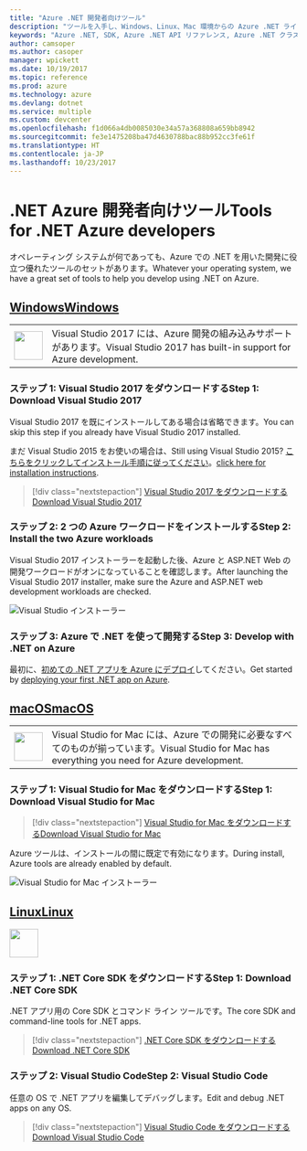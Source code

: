 ```yaml
---
title: "Azure .NET 開発者向けツール"
description: "ツールを入手し、Windows、Linux、Mac 環境からの Azure .NET ライブラリの使用を始めてください。"
keywords: "Azure .NET, SDK, Azure .NET API リファレンス, Azure .NET クラス ライブラリ"
author: camsoper
ms.author: casoper
manager: wpickett
ms.date: 10/19/2017
ms.topic: reference
ms.prod: azure
ms.technology: azure
ms.devlang: dotnet
ms.service: multiple
ms.custom: devcenter
ms.openlocfilehash: f1d066a4db0085030e34a57a368808a659bb8942
ms.sourcegitcommit: fe3e1475208ba47d4630788bac88b952cc3fe61f
ms.translationtype: HT
ms.contentlocale: ja-JP
ms.lasthandoff: 10/23/2017
---
```

# <a name="tools-for-net-azure-developers"></a><span data-ttu-id="5edbb-104">.NET Azure 開発者向けツール</span><span class="sxs-lookup"><span data-stu-id="5edbb-104">Tools for .NET Azure developers</span></span>

<span data-ttu-id="5edbb-105">オペレーティング システムが何であっても、Azure での .NET を用いた開発に役立つ優れたツールのセットがあります。</span><span class="sxs-lookup"><span data-stu-id="5edbb-105">Whatever your operating system, we have a great set of tools to help you develop using .NET on Azure.</span></span>

## <a name="windowstabwindows"></a>[<span data-ttu-id="5edbb-106">Windows</span><span class="sxs-lookup"><span data-stu-id="5edbb-106">Windows</span></span>](#tab/windows)

<table>
  <tr>
    <td width="50">
        <img src="https://docs.microsoft.com/en-us/media/logos/logo_vs-ide.svg" width="50" height="50"></img>
    </td>
    <td>
<span data-ttu-id="5edbb-107">Visual Studio 2017 には、Azure 開発の組み込みサポートがあります。</span><span class="sxs-lookup"><span data-stu-id="5edbb-107">Visual Studio 2017 has built-in support for Azure development.</span></span>
    </td>
  </tr>
</table>

### <a name="step-1-download-visual-studio-2017"></a><span data-ttu-id="5edbb-108">ステップ 1: Visual Studio 2017 をダウンロードする</span><span class="sxs-lookup"><span data-stu-id="5edbb-108">Step 1: Download Visual Studio 2017</span></span>

<span data-ttu-id="5edbb-109">Visual Studio 2017 を既にインストールしてある場合は省略できます。</span><span class="sxs-lookup"><span data-stu-id="5edbb-109">You can skip this step if you already have Visual Studio 2017 installed.</span></span>

<span data-ttu-id="5edbb-110">まだ Visual Studio 2015 をお使いの場合は、</span><span class="sxs-lookup"><span data-stu-id="5edbb-110">Still using Visual Studio 2015?</span></span>  <span data-ttu-id="5edbb-111">[こちらをクリックしてインストール手順に従ってください](dotnet-sdk-vs2015-install.md)。</span><span class="sxs-lookup"><span data-stu-id="5edbb-111">[click here for installation instructions](dotnet-sdk-vs2015-install.md).</span></span>

> [!div class="nextstepaction"]
> [<span data-ttu-id="5edbb-112">Visual Studio 2017 をダウンロードする</span><span class="sxs-lookup"><span data-stu-id="5edbb-112">Download Visual Studio 2017</span></span>](https://www.visualstudio.com/downloads/)


### <a name="step-2-install-the-two-azure-workloads"></a><span data-ttu-id="5edbb-113">ステップ 2: 2 つの Azure ワークロードをインストールする</span><span class="sxs-lookup"><span data-stu-id="5edbb-113">Step 2: Install the two Azure workloads</span></span>

<span data-ttu-id="5edbb-114">Visual Studio 2017 インストーラーを起動した後、Azure と ASP.NET Web の開発ワークロードがオンになっていることを確認します。</span><span class="sxs-lookup"><span data-stu-id="5edbb-114">After launching the Visual Studio 2017 installer, make sure the Azure and ASP.NET web development workloads are checked.</span></span>

![Visual Studio インストーラー](media/dotnet-tools/azure-workloads.png)

### <a name="step-3-develop-with-net-on-azure"></a><span data-ttu-id="5edbb-116">ステップ 3: Azure で .NET を使って開発する</span><span class="sxs-lookup"><span data-stu-id="5edbb-116">Step 3: Develop with .NET on Azure</span></span>

<span data-ttu-id="5edbb-117">最初に、[初めての .NET アプリを Azure にデプロイ](https://docs.microsoft.com/azure/app-service-web/app-service-web-get-started-dotnet)してください。</span><span class="sxs-lookup"><span data-stu-id="5edbb-117">Get started by [deploying your first .NET app on Azure](https://docs.microsoft.com/azure/app-service-web/app-service-web-get-started-dotnet).</span></span>


## <a name="macostabmacos"></a>[<span data-ttu-id="5edbb-118">macOS</span><span class="sxs-lookup"><span data-stu-id="5edbb-118">macOS</span></span>](#tab/macos)
<table>
  <tr>
    <td width="50">
        <img src="https://docs.microsoft.com/en-us/media/logos/logo_vs-mac.svg" width="50" height="50"></img>
    </td>
    <td>
<span data-ttu-id="5edbb-119">Visual Studio for Mac には、Azure での開発に必要なすべてのものが揃っています。</span><span class="sxs-lookup"><span data-stu-id="5edbb-119">Visual Studio for Mac has everything you need for Azure development.</span></span>
    </td>
  </tr>
</table>


### <a name="step-1-download-visual-studio-for-mac"></a><span data-ttu-id="5edbb-120">ステップ 1: Visual Studio for Mac をダウンロードする</span><span class="sxs-lookup"><span data-stu-id="5edbb-120">Step 1: Download Visual Studio for Mac</span></span>

> [!div class="nextstepaction"]
> [<span data-ttu-id="5edbb-121">Visual Studio for Mac をダウンロードする</span><span class="sxs-lookup"><span data-stu-id="5edbb-121">Download Visual Studio for Mac</span></span>](https://www.visualstudio.com/vs/visual-studio-mac/)

<span data-ttu-id="5edbb-122">Azure ツールは、インストールの間に既定で有効になります。</span><span class="sxs-lookup"><span data-stu-id="5edbb-122">During install, Azure tools are already enabled by default.</span></span>

![Visual Studio for Mac インストーラー](media/dotnet-tools/azure-vsmac.png)

## <a name="linuxtablinux"></a>[<span data-ttu-id="5edbb-124">Linux</span><span class="sxs-lookup"><span data-stu-id="5edbb-124">Linux</span></span>](#tab/linux)

<img src="https://docs.microsoft.com/en-us/visualstudio/products/images/vs-code.svg" width="50" height="50"></img>

### <a name="step-1-download-net-core-sdk"></a><span data-ttu-id="5edbb-125">ステップ 1: .NET Core SDK をダウンロードする</span><span class="sxs-lookup"><span data-stu-id="5edbb-125">Step 1: Download .NET Core SDK</span></span>

<span data-ttu-id="5edbb-126">.NET アプリ用の Core SDK とコマンド ライン ツールです。</span><span class="sxs-lookup"><span data-stu-id="5edbb-126">The core SDK and command-line tools for .NET apps.</span></span>

> [!div class="nextstepaction"]
> [<span data-ttu-id="5edbb-127">.NET Core SDK をダウンロードする</span><span class="sxs-lookup"><span data-stu-id="5edbb-127">Download .NET Core SDK</span></span>](https://www.microsoft.com/net/core)

### <a name="step-2-visual-studio-code"></a><span data-ttu-id="5edbb-128">ステップ 2: Visual Studio Code</span><span class="sxs-lookup"><span data-stu-id="5edbb-128">Step 2: Visual Studio Code</span></span>

<span data-ttu-id="5edbb-129">任意の OS で .NET アプリを編集してデバッグします。</span><span class="sxs-lookup"><span data-stu-id="5edbb-129">Edit and debug .NET apps on any OS.</span></span>

> [!div class="nextstepaction"]
> [<span data-ttu-id="5edbb-130">Visual Studio Code をダウンロードする</span><span class="sxs-lookup"><span data-stu-id="5edbb-130">Download Visual Studio Code</span></span>](https://code.visualstudio.com)
